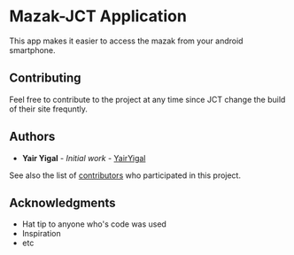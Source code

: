 # Mazak-JCT Application

This app makes it easier to access the mazak from your android smartphone.

## Contributing

Feel free to contribute to the project at any time since JCT change the build of their site frequntly.

## Authors

* **Yair Yigal** - *Initial work* - [YairYigal](https://github.com/yairigal)

See also the list of [contributors](https://github.com/your/project/contributors) who participated in this project.


## Acknowledgments

* Hat tip to anyone who's code was used
* Inspiration
* etc

